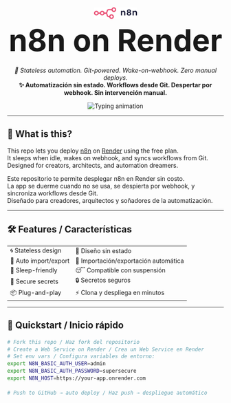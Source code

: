 <h1 align="center">
  <img src="https://raw.githubusercontent.com/n8n-io/n8n/master/assets/n8n-logo.png" width="100" alt="n8n logo">
  <br>
  <span style="font-size:2.5em;">n8n on Render</span>
</h1>

<p align="center">
  <em>🚀 Stateless automation. Git-powered. Wake-on-webhook. Zero manual deploys.</em><br>
  <strong>✨ Automatización sin estado. Workflows desde Git. Despertar por webhook. Sin intervención manual.</strong>
</p>

<div align="center">
  <img src="https://readme-typing-svg.demolab.com?font=Fira+Code&size=22&pause=1000&color=00BFBF&center=true&vCenter=true&width=435&lines=Deploy+like+a+DevOps+wizard;Automate+without+touching+buttons;Sleep+deep,+wake+smart;Git+is+your+database;Eduardo+approved+🧠" alt="Typing animation">
</div>

---

## 🧠 What is this?

This repo lets you deploy [n8n](https://n8n.io) on [Render](https://render.com) using the free plan.  
It sleeps when idle, wakes on webhook, and syncs workflows from Git.  
Designed for creators, architects, and automation dreamers.

Este repositorio te permite desplegar n8n en Render sin costo.  
La app se duerme cuando no se usa, se despierta por webhook, y sincroniza workflows desde Git.  
Diseñado para creadores, arquitectos y soñadores de la automatización.

---

## 🛠️ Features / Características

<table>
  <tr>
    <td>🌀 Stateless design</td>
    <td>🎯 Diseño sin estado</td>
  </tr>
  <tr>
    <td>🔁 Auto import/export</td>
    <td>🔄 Importación/exportación automática</td>
  </tr>
  <tr>
    <td>🌙 Sleep-friendly</td>
    <td>😴 Compatible con suspensión</td>
  </tr>
  <tr>
    <td>🔐 Secure secrets</td>
    <td>🔒 Secretos seguros</td>
  </tr>
  <tr>
    <td>📦 Plug-and-play</td>
    <td>⚡ Clona y despliega en minutos</td>
  </tr>
</table>

---

## 🚀 Quickstart / Inicio rápido

```bash
# Fork this repo / Haz fork del repositorio
# Create a Web Service on Render / Crea un Web Service en Render
# Set env vars / Configura variables de entorno:
export N8N_BASIC_AUTH_USER=admin
export N8N_BASIC_AUTH_PASSWORD=supersecure
export N8N_HOST=https://your-app.onrender.com

# Push to GitHub → auto deploy / Haz push → despliegue automático

